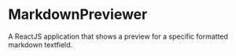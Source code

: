 # MarkdownPreviewer
A ReactJS application that shows a preview for a specific formatted markdown textfield. 
